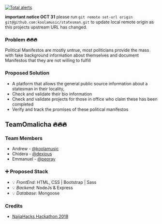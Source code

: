 [![Total 
alerts](https://img.shields.io/lgtm/alerts/g/koolamusic/statesman.svg?logo=lgtm&logoWidth=18)](https://lgtm.com/projects/g/koolamusic/statesman/alerts/)


**important notice OCT 31** 
please run `git remote set-url origin git@github.com:koolamusic/statesman.git` to update local remote origin as this projects upstream URL has changed.

### Problem 🔥🔥🔥
Political Manifestos are mostly untrue, most politicians provide the mass 
with fake background information about themselves and document Manifestos 
that they are not willing to fulfill 

### Proposed Solution
- A platform that allows the general public source information about a 
statesman in their locality, 
- Check and validate their bio information
- Check and validate projects for those in office who claim these has 
been completed
- Verify and track the promises of these political manifestos

## TeamOmalicha 🔥🔥🔥

### Team Members

- Andrew - [@koolamusic](https://twitter.com/koolamusic) 
- Chidera - [@dexious](https://twitter.com/talk2dera) 
- Emmanuel - [@peoray](https://twitter.com/super_raay) 

### :heavy_plus_sign: Proposed Stack

- :bulb: _FrontEnd_: HTML, CSS | Bootstrap | Sass
- :bulb: _Backend_: NodeJs & Express
- :bulb: _Database_: Mongoose

### Credits
- [NaijaHacks Hackathon 2018](https://naijahacks.com/)
